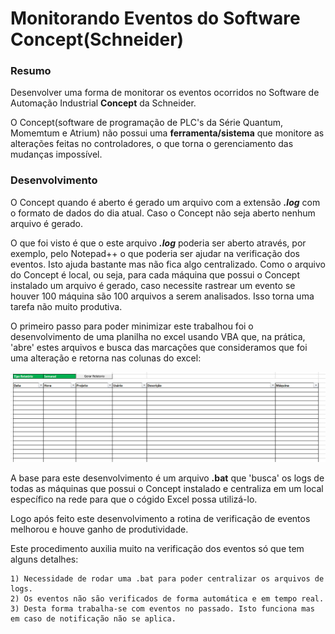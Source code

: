 Monitorando Eventos do Software Concept(Schneider)
===================================================

<h3> Resumo </h3>

Desenvolver uma forma de monitorar os eventos ocorridos no Software de Automação Industrial **Concept** da Schneider.

O Concept(software de programação de PLC's da Série Quantum, Momemtum e Atrium) não possui uma **ferramenta/sistema** que monitore as alterações feitas no controladores, o que torna o gerenciamento das mudanças impossível.


<h3> Desenvolvimento </h3>

O Concept quando é aberto é gerado um arquivo com a extensão ***.log*** com o formato de dados do dia atual. Caso o Concept não seja aberto nenhum arquivo é gerado.

O que foi visto é que o este arquivo ***.log*** poderia ser aberto através, por exemplo, pelo Notepad++ o que poderia ser ajudar na verificação dos eventos. Isto ajuda bastante mas não
fica algo centralizado. Como o arquivo do Concept é local, ou seja, para cada máquina que possui o Concept instalado um arquivo é gerado, caso necessite rastrear um evento se houver 100
máquina são 100 arquivos a serem analisados. Isso torna uma tarefa não muito produtiva.

O primeiro passo para poder minimizar este trabalhou foi o desenvolvimento de uma planilha no excel usando VBA que, na prática, 'abre' estes arquivos e busca das marcações que consideramos que foi 
uma alteração e retorna nas colunas do excel:

<img src="https://github.com/dedynobre/Gerenciando-Eventos-do-Concept/blob/master/images/conc-01.jpg"/></br>

A base para este desenvolvimento é um arquivo **.bat** que 'busca' os logs de todas as máquinas que possui o Concept instalado e centraliza em um local específico na rede para que o cógido
Excel possa utilizá-lo.

Logo após feito este desenvolvimento a rotina de verificação de eventos melhorou e houve ganho de produtividade.

Este procedimento auxilia muito na verificação dos eventos só que tem alguns detalhes:
```
1) Necessidade de rodar uma .bat para poder centralizar os arquivos de logs.
2) Os eventos não são verificados de forma automática e em tempo real.
3) Desta forma trabalha-se com eventos no passado. Isto funciona mas em caso de notificação não se aplica.
```
